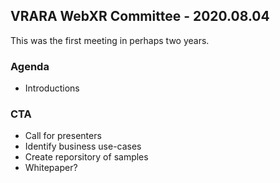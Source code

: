 ## VRARA WebXR Committee - 2020.08.04

This was the first meeting in perhaps two years.  

### Agenda

- Introductions


### CTA

- Call for presenters
- Identify business use-cases
- Create reporsitory of samples
- Whitepaper?
